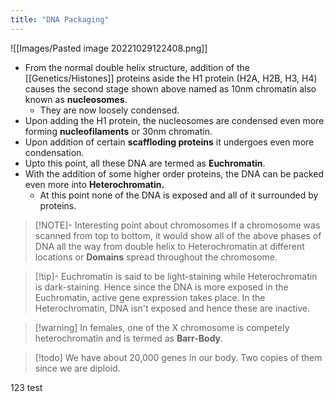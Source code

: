 ```yaml
---
title: "DNA Packaging"
---
```

![[Images/Pasted image 20221029122408.png]]
- From the normal double helix structure, addition of the [[Genetics/Histones]] proteins aside the H1 protein (H2A, H2B, H3, H4) causes the second stage shown above named as 10nm chromatin also known as **nucleosomes**. 
	- They are now loosely condensed.
- Upon adding the H1 protein, the nucleosomes are condensed even more forming **nucleofilaments** or 30nm chromatin.
- Upon addition of certain **scaffloding proteins** it undergoes even more condensation.
- Upto this point, all these DNA are termed as **Euchromatin**.
- With the addition of some higher order proteins, the DNA can be packed even more into **Heterochromatin.** 
	- At this point none of the DNA is exposed and all of it surrounded by proteins.

>[!NOTE]-  Interesting point about  chromosomes
>If a chromosome was scanned from top to bottom, it would show all of the above phases of DNA all the way from double helix to Heterochromatin at different locations or **Domains** spread throughout the chromosome.

>[!tip]- Euchromatin is said to be light-staining while Heterochromatin is dark-staining.
>Hence since the DNA is more exposed in the Euchromatin, active gene expression takes place.
>In the Heterochromatin, DNA isn't exposed and hence these are inactive.

 >[!warning] In females, one of the X chromosome is competely heterochromatin and is termed as **Barr-Body**. 

>[!todo] We have about 20,000 genes in our body. Two copies of them since we are diploid.

123 test